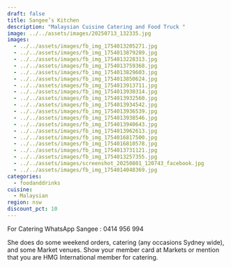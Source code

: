```yaml
---
draft: false
title: Sangee’s Kitchen
description: "Malaysian Cuisine Catering and Food Truck "
image: ../../assets/images/20250713_132335.jpg
images:
  - ../../assets/images/fb_img_1754013205271.jpg
  - ../../assets/images/fb_img_1754013879289.jpg
  - ../../assets/images/fb_img_1754013228313.jpg
  - ../../assets/images/fb_img_1754013759368.jpg
  - ../../assets/images/fb_img_1754013829603.jpg
  - ../../assets/images/fb_img_1754013850624.jpg
  - ../../assets/images/fb_img_1754013913711.jpg
  - ../../assets/images/fb_img_1754013930314.jpg
  - ../../assets/images/fb_img_1754013932560.jpg
  - ../../assets/images/fb_img_1754013934542.jpg
  - ../../assets/images/fb_img_1754013936539.jpg
  - ../../assets/images/fb_img_1754013938546.jpg
  - ../../assets/images/fb_img_1754013940643.jpg
  - ../../assets/images/fb_img_1754013962613.jpg
  - ../../assets/images/fb_img_1754016817500.jpg
  - ../../assets/images/fb_img_1754016810578.jpg
  - ../../assets/images/fb_img_1754013731121.jpg
  - ../../assets/images/fb_img_1754013257355.jpg
  - ../../assets/images/screenshot_20250801_120743_facebook.jpg
  - ../../assets/images/fb_img_1754014048369.jpg
categories:
  - foodanddrinks
cuisine:
  - Malaysian
region: nsw
discount_pct: 10
---
```

For Catering WhatsApp Sangee : 0414 956 994

She does do some weekend orders, catering (any occasions Sydney wide), and some Market venues. Show your member card at Markets or mention that you are HMG International member for catering.
